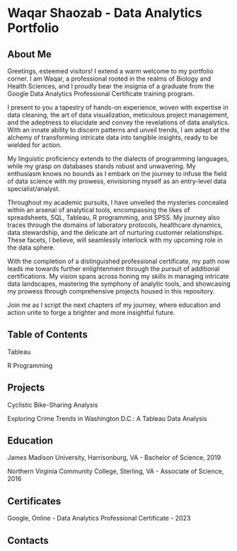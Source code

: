 # Waqar Shaozab - Data Analytics Portfolio
## About Me
Greetings, esteemed visitors! I extend a warm welcome to my portfolio corner. I am Waqar, a professional rooted in the realms of Biology and Health Sciences, and I proudly bear the insignia of a graduate from the Google Data Analytics Professional Certificate training program.

I present to you a tapestry of hands-on experience, woven with expertise in data cleaning, the art of data visualization, meticulous project management, and the adeptness to elucidate and convey the revelations of data analytics. With an innate ability to discern patterns and unveil trends, I am adept at the alchemy of transforming intricate data into tangible insights, ready to be wielded for action.

My linguistic proficiency extends to the dialects of programming languages, while my grasp on databases stands robust and unwavering. My enthusiasm knows no bounds as I embark on the journey to infuse the field of data science with my prowess, envisioning myself as an entry-level data specialist/analyst.

Throughout my academic pursuits, I have unveiled the mysteries concealed within an arsenal of analytical tools, encompassing the likes of spreadsheets, SQL, Tableau, R programming, and SPSS. My journey also traces through the domains of laboratory protocols, healthcare dynamics, data stewardship, and the delicate art of nurturing customer relationships. These facets, I believe, will seamlessly interlock with my upcoming role in the data sphere.

With the completion of a distinguished professional certificate, my path now leads me towards further enlightenment through the pursuit of additional certifications. My vision spans across honing my skills in managing intricate data landscapes, mastering the symphony of analytic tools, and showcasing my prowess through comprehensive projects housed in this repository.

Join me as I script the next chapters of my journey, where education and action unite to forge a brighter and more insightful future.
## Table of Contents
Tableau

R Programming
## Projects
Cyclistic Bike-Sharing Analysis

Exploring Crime Trends in Washington D.C.: A Tableau Data Analysis
## Education
James Madison University, Harrisonburg, VA - Bachelor of Science, 2019

Northern Virginia Community College, Sterling, VA - Associate of Science, 2016 
## Certificates
Google, Online - Data Analytics Professional Certificate - 2023
## Contacts
